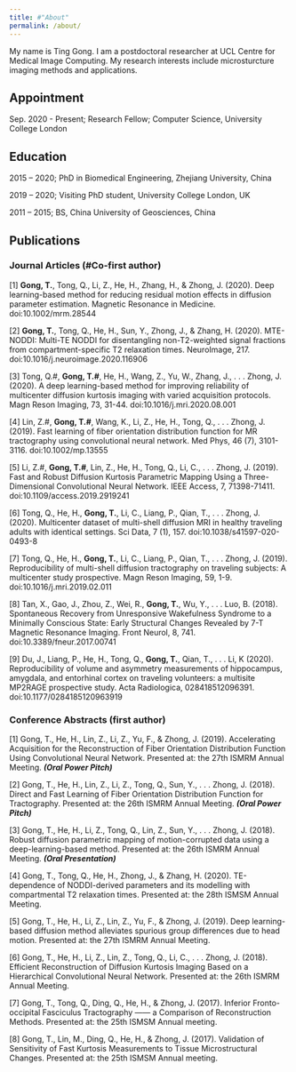 ```yaml
---
title: #"About"
permalink: /about/
---
```



My name is Ting Gong. I am a postdoctoral researcher at UCL Centre for Medical Image Computing. My research interests include microsturcture imaging methods and applications.

## Appointment

Sep. 2020 - Present; Research Fellow; Computer Science, University College London

## Education

2015 – 2020;  PhD in Biomedical Engineering, Zhejiang University, China

2019 – 2020;  Visiting PhD student, University College London, UK

2011 – 2015;  BS, China University of Geosciences, China

## Publications

### Journal Articles (#Co-first author)

[1] **Gong, T.**, Tong, Q., Li, Z., He, H., Zhang, H., & Zhong, J. (2020). Deep learning-based method for reducing residual motion effects in diffusion parameter estimation. Magnetic Resonance in Medicine. doi:10.1002/mrm.28544

[2] **Gong, T.**, Tong, Q., He, H., Sun, Y., Zhong, J., & Zhang, H. (2020). MTE-NODDI: Multi-TE NODDI for disentangling non-T2-weighted signal fractions from compartment-specific T2 relaxation times. NeuroImage, 217. doi:10.1016/j.neuroimage.2020.116906

[3] Tong, Q.#, **Gong, T.#**, He, H., Wang, Z., Yu, W., Zhang, J., . . . Zhong, J. (2020). A deep learning-based method for improving reliability of multicenter diffusion kurtosis imaging with varied acquisition protocols. Magn Reson Imaging, 73, 31-44. doi:10.1016/j.mri.2020.08.001

[4] Lin, Z.#, **Gong, T.#**, Wang, K., Li, Z., He, H., Tong, Q., . . . Zhong, J. (2019). Fast learning of fiber orientation distribution function for MR tractography using convolutional neural network. Med Phys, 46 (7), 3101-3116. doi:10.1002/mp.13555

[5] Li, Z.#, **Gong, T.#**, Lin, Z., He, H., Tong, Q., Li, C., . . . Zhong, J. (2019). Fast and Robust Diffusion Kurtosis Parametric Mapping Using a Three-Dimensional Convolutional Neural Network. IEEE Access, 7, 71398-71411. doi:10.1109/access.2019.2919241

[6] Tong, Q., He, H., **Gong, T.**, Li, C., Liang, P., Qian, T., . . . Zhong, J. (2020). Multicenter dataset of multi-shell diffusion MRI in healthy traveling adults with identical settings. Sci Data, 7 (1), 157. doi:10.1038/s41597-020-0493-8

[7] Tong, Q., He, H., **Gong, T.**, Li, C., Liang, P., Qian, T., . . . Zhong, J. (2019). Reproducibility of multi-shell diffusion tractography on traveling subjects: A multicenter study prospective. Magn Reson Imaging, 59, 1-9. doi:10.1016/j.mri.2019.02.011

[8] Tan, X., Gao, J., Zhou, Z., Wei, R., **Gong, T.**, Wu, Y., . . . Luo, B. (2018). Spontaneous Recovery from Unresponsive Wakefulness Syndrome to a Minimally Conscious State: Early Structural Changes Revealed by 7-T Magnetic Resonance Imaging. Front Neurol, 8, 741. doi:10.3389/fneur.2017.00741

[9] Du, J., Liang, P., He, H., Tong, Q., **Gong, T.**, Qian, T., . . . Li, K (2020). Reproducibility of volume and asymmetry measurements of hippocampus, amygdala, and entorhinal cortex on traveling volunteers: a multisite MP2RAGE prospective study. Acta Radiologica, 028418512096391. doi:10.1177/0284185120963919
  
### Conference Abstracts (first author)

[1] Gong, T., He, H., Lin, Z., Li, Z., Yu, F., & Zhong, J. (2019). Accelerating Acquisition for the Reconstruction of Fiber Orientation Distribution Function Using Convolutional Neural Network. Presented at: the 27th ISMRM Annual Meeting. ***(Oral Power Pitch)***

[2] Gong, T., He, H., Lin, Z., Li, Z., Tong, Q., Sun, Y., . . . Zhong, J. (2018). Direct and Fast Learning of Fiber Orientation Distribution Function for Tractography. Presented at: the 26th ISMRM Annual Meeting. ***(Oral Power Pitch)***

[3] Gong, T., He, H., Li, Z., Tong, Q., Lin, Z., Sun, Y., . . . Zhong, J. (2018). Robust diffusion parametric mapping of motion-corrupted data using a deep-learning-based method. Presented at: the 26th ISMRM Annual Meeting. ***(Oral Presentation)***

[4] Gong, T., Tong, Q., He, H., Zhong, J., & Zhang, H. (2020). TE-dependence of NODDI-derived parameters and its modelling with compartmental T2 relaxation times. Presented at: the 28th ISMSM Annual Meeting.

[5] Gong, T., He, H., Li, Z., Lin, Z., Yu, F., & Zhong, J. (2019). Deep learning-based diffusion method alleviates spurious group differences due to head motion. Presented at: the 27th ISMRM Annual Meeting.

[6] Gong, T., He, H., Li, Z., Lin, Z., Tong, Q., Li, C., . . . Zhong, J. (2018). Efficient Reconstruction of Diffusion Kurtosis Imaging Based on a Hierarchical Convolutional Neural Network. Presented at: the 26th ISMRM Annual Meeting.

[7] Gong, T., Tong, Q., Ding, Q., He, H., & Zhong, J. (2017). Inferior Fronto-occipital Fasciculus Tractography —— a Comparison of Reconstruction Methods. Presented at: the 25th ISMSM Annual meeting.

[8] Gong, T., Lin, M., Ding, Q., He, H., & Zhong, J. (2017). Validation of Sensitivity of Fast Kurtosis Measurements to Tissue Microstructural Changes. Presented at: the 25th ISMSM Annual meeting.
